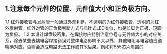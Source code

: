 ## 1.注意每个元件的位置、元件值大小和正负极方向。
1.1 红外接收管与发射管一般通过外观判断，不透明的为红外接收管，透明的为红外发射管。红外对管的正负极判断方式与插针式LED类似，均是长脚为正极，短脚为负极。
1.2 本设计焊盘较密集，在焊接时应特别注意位号与元件值大小的对应关系，除去某些去耦电容焊接错误对整体电路影响不大以外，其他电阻与电容值应道精确对应，否则会造成电路无法工作或其他后果。例如将555芯片周围的